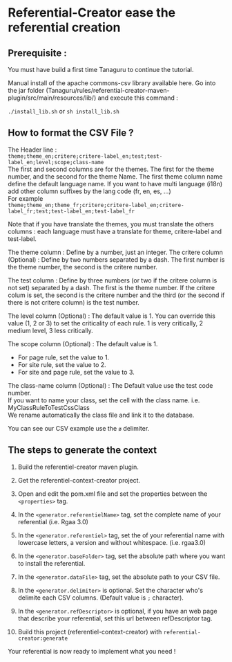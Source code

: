 # Referential-Creator ease the referential creation

## Prerequisite : 
You must have build a first time Tanaguru to continue the tutorial.

Manual install of the apache commons-csv library available here.
Go into the jar folder (Tanaguru/rules/referential-creator-maven-plugin/src/main/resources/lib/) and execute this command :

`./install_lib.sh` or `sh install_lib.sh`

## How to format the CSV File ?
The Header line :<br/>
`theme;theme_en;critere;critere-label_en;test;test-label_en;level;scope;class-name`<br/>
The first and second columns are for the themes. The first for the theme number, and the second for the theme Name. The first theme column name define the default language name. If you want to have multi language (i18n) add other column suffixes by the lang code (fr, en, es, ...)<br/> 
For example<br/>
`theme;theme_en;theme_fr;critere;critere-label_en;critere-label_fr;test;test-label_en;test-label_fr`<br/>

Note that if you have translate the themes, you must translate the others columns : each language must have a  translate for theme, critere-label and test-label.

The theme column : Define by a number, just an integer.
The critere column (Optional) : Define by two numbers separated by a dash. The first number is the theme number, the second is the critere number.<br/>

The test column : Define by three numbers (or two if the critere column is not set) separated by a dash. The first is the theme number. If the critere colum is set, the second is the critere number and the third (or the second if there is not critere column) is the test number.

The level column (Optional) : The default value is 1. You can override this value (1, 2 or 3) to set the criticality of each rule. 1 is very critically, 2 medium level, 3 less critically.

The scope column (Optional) : The default value is 1.
* For page rule, set the value to 1.<br/>
* For site rule, set the value to 2.<br/>
* For site and page rule, set the value to 3.<br/>

The class-name column (Optional) : The Default value use the test code number.<br/>
If you want to name your class, set the cell with the class name. i.e. MyClassRuleToTestCssClass<br/>
We rename automatically the class file and link it to the database.<br/>

You can see our CSV example use the `ø` delimiter.

## The steps to generate the context

1. Build the referentiel-creator maven plugin.

1. Get the referentiel-context-creator project.

1. Open and edit the pom.xml file and set the properties between the `<properties>` tag. 
 1. In the `<generator.referentielName>` tag, set the complete name of your referential (i.e. Rgaa 3.0) 
 1. In the `<generator.referentiel>` tag, set the of your referential name with lowercase letters, a version and without whitespace. (i.e. rgaa3.0)
 1. In the `<generator.baseFolder>` tag, set the absolute path where you want to install the referential.
 1. In the `<generator.dataFile>` tag, set the absolute path to your CSV file.
 1. In the `<generator.delimiter>` is optional. Set the character who's delimite each CSV columns. (Default value is `;` character). 
 1. In the `<generator.refDescriptor>` is optional, if you have an web page that describe your referential, set this url between refDescriptor tag.
1. Build this project (referentiel-context-creator) with `referential-creator:generate`

Your referential is now ready to implement what you need !